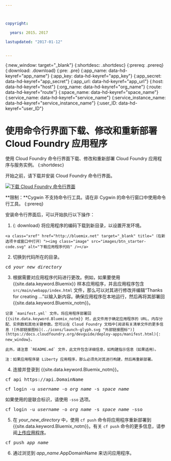 ```yaml
---



copyright:

  years: 2015，2017

lastupdated: "2017-01-12"


---
```


{:new_window: target="_blank"}
{:shortdesc: .shortdesc}
{:prereq: .prereq}
{:download: .download}
{:pre: .pre}
{:app_name: data-hd-keyref="app_name"}
{:app_key: data-hd-keyref="app_key"}
{:app_secret: data-hd-keyref="app_secret"}
{:app_url: data-hd-keyref="app_url"}
{:host: data-hd-keyref="host"}
{:org_name: data-hd-keyref="org_name"}
{:route: data-hd-keyref="route"}
{:space_name: data-hd-keyref="space_name"}
{:service_name: data-hd-keyref="service_name"}
{:service_instance_name: data-hd-keyref="service_instance_name"}
{:user_ID: data-hd-keyref="user_ID"}

# 使用命令行界面下载、修改和重新部署 Cloud Foundry 应用程序

使用 Cloud Foundry 命令行界面下载、修改和重新部署 Cloud Foundry 应用程序与服务实例。
{:shortdesc}

开始之前，请下载并安装 Cloud Foundry 命令行界面。 

<p>
<a class="xref" href="https://github.com/cloudfoundry/cli/releases" target="_blank" title="（在新选项卡或窗口中打开）"><img class="image" src="images/btn_cf_commandline.svg" alt="下载 Cloud Foundry 命令行界面" /> </a>
</p>

**限制：**Cygwin 不支持命令行工具。请在非 Cygwin 的命令行窗口中使用命令行工具。
{:prereq}

安装命令行界面后，可以开始执行以下操作：

  1. {: download} 将应用程序的编码下载到新目录，以设置开发环境。
  
    <a class="xref" href="http://bluemix.net" target="_blank" title="（在新选项卡或窗口中打开）"><img class="image" src="images/btn_starter-code.svg" alt="下载应用程序代码" /></a>

  2. 切换到代码所在的目录。

  <pre class="pre">cd <var class="keyword varname">your_new_directory</var></pre>

  3.  根据需要对应用程序代码进行更改。例如，如果要使用 {{site.data.keyword.Bluemix}} 样本应用程序，并且应用程序包含 `src/main/webapp/index.html` 文件，那么可以对其进行修改并编辑“Thanks for creating ...”以输入新内容。确保应用程序在本地运行，然后再将其部署回 {{site.data.keyword.Bluemix_notm}}。

    记录 `manifest.yml` 文件。将应用程序部署回 {{site.data.keyword.Bluemix_notm}} 时，此文件用于确定应用程序的 URL、内存分配、实例数和其他关键参数。您可以在 Cloud Foundry 文档中[阅读有关清单文件的更多信息 ![外部链接图标](../icons/launch-glyph.svg "外部链接图标")](https://docs.cloudfoundry.org/devguide/deploy-apps/manifest.html){: new_window}。

    此外，请注意 `README.md` 文件，此文件包含详细信息，如构建指示信息（如果适用）。

    注：如果应用程序是 Liberty 应用程序，那么必须先对其进行构建，然后再重新部署。

  4. 连接并登录到 {{site.data.keyword.Bluemix_notm}}。

  <pre class="pre">cf api https://api.<span class="keyword" data-hd-keyref="DomainName">DomainName</span></pre>

  <pre class="pre">cf login -u <var class="keyword varname" data-hd-keyref="user_ID">username</var> -o <var class="keyword varname" data-hd-keyref="org_name">org_name</var> -s <var class="keyword varname" data-hd-keyref="space_name">space_name</var></pre>

  如果使用的是联合标识，请使用 `-sso` 选项。

  <pre class="pre">cf login -u <var class="keyword varname" data-hd-keyref="user_ID">username</var> -o <var class="keyword varname" data-hd-keyref="org_name">org_name</var> -s <var class="keyword varname" data-hd-keyref="space_name">space_name</var> -sso</pre>

  5. 在 <var class="keyword varname">your_new_directory</var> 中，使用 `cf push` 命令将应用程序重新部署到 {{site.data.keyword.Bluemix_notm}}。有关 `cf push` 命令的更多信息，请参阅[上传应用程序](/docs/starters/upload_app.html)。

  <pre class="pre">cf push <var class="keyword varname" data-hd-keyref="app_name">app_name</var></pre>

  6. 通过浏览到 <var class="keyword varname" data-hd-keyref="app_name">app_name</var>.<span class="keyword" data-hd-keyref="APPDomain">AppDomainName</span> 来访问应用程序。
